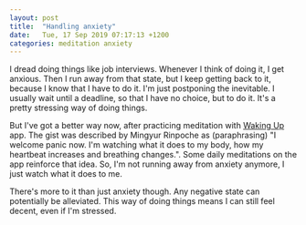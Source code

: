 ```yaml
---
layout: post
title:  "Handling anxiety"
date:   Tue, 17 Sep 2019 07:17:13 +1200
categories: meditation anxiety
---
```


I dread doing things like job interviews. Whenever I think of doing it, I get
anxious. Then I run away from that state, but I keep getting back to it, because
I know that I have to do it. I'm just postponing the inevitable. I usually wait
until a deadline, so that I have no choice, but to do it. It's a pretty
stressing way of doing things.

But I've got a better way now, after practicing meditation with [Waking
Up](https://wakingup.com) app. The gist was described by Mingyur Rinpoche as
(paraphrasing) "I welcome panic now. I'm watching what it does to my body, how
my heartbeat increases and breathing changes.". Some daily meditations on the
app reinforce that idea. So, I'm not running away from anxiety anymore, I just
watch what it does to me.

There's more to it than just anxiety though. Any negative state can potentially
be alleviated. This way of doing things means I can still feel decent, even if
I'm stressed.
